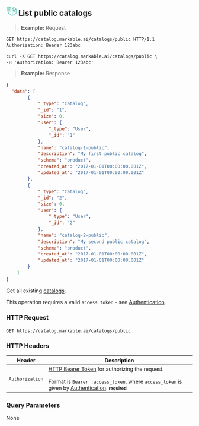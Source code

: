 
## <img src="images/list-catalog_icon.png" alt="list-catalog-objects_icon" width="28px" height="auto"> List public catalogs

> **Example:** Request

```http
GET https://catalog.markable.ai/catalogs/public HTTP/1.1
Authorization: Bearer 123abc
```

```shell
curl -X GET https://catalog.markable.ai/catalogs/public \
-H 'Authorization: Bearer 123abc'
```

> **Example:** Response

```json
{
  "data": [
        {
            "_type": "Catalog",
            "_id": "1",
            "size": 0,
            "user": {
                "_type": "User",
                "_id": "1"
            },
            "name": "catalog-1-public",
            "description": "My first public catalog",
            "schema": "product",
            "created_at": "2017-01-01T00:00:00.001Z",
            "updated_at": "2017-01-01T00:00:00.001Z"
        },
        {
            "_type": "Catalog",
            "_id": "2",
            "size": 0,
            "user": {
                "_type": "User",
                "_id": "2"
            },
            "name": "catalog-2-public",
            "description": "My second public catalog",
            "schema": "product",
            "created_at": "2017-01-01T00:00:00.001Z",
            "updated_at": "2017-01-01T00:00:00.001Z"
        }
    ]
}
```

Get all existing [catalogs](#the-catalog-object).

<aside class="notice">
    This operation requires a valid <code>access_token</code> - see <a href="#authentication">Authentication</a>.
</aside>


### HTTP Request

`GET https://catalog.markable.ai/catalogs/public`


### HTTP Headers

Header              | Description
----------          | ----------
`Authorization`     | [HTTP Bearer Token](https://tools.ietf.org/html/rfc6750) for authorizing the request. <br><br>Format is `Bearer :access_token`, where `access_token` is given by [Authentication](#authentication). **<small>required</small>**


### Query Parameters

None
